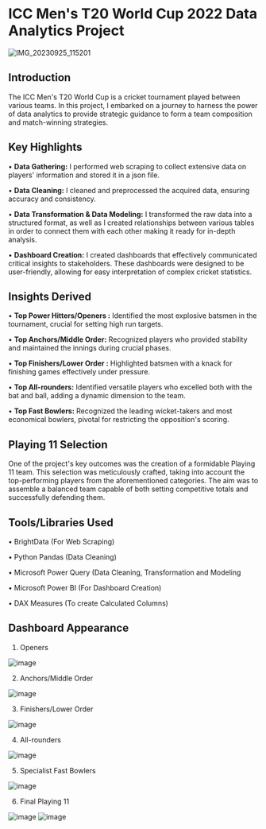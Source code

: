 # ICC Men's T20 World Cup 2022 Data Analytics Project
![IMG_20230925_115201](https://github.com/MohdAkif919/ICC-Men-s-T20-Cricket-World-Cup-2022-Data-Analytics-Project/assets/58876003/4ffa3eda-ab5e-41b1-9699-5f8c62de0858)

## Introduction
The ICC Men's T20 World Cup is a cricket tournament played between various teams. In this project, I embarked on a journey to harness the power of data analytics to provide strategic guidance to form a team composition and match-winning strategies.

## Key Highlights
• **Data Gathering:** I performed web scraping to collect extensive data on players' information and stored it in a json file.

• **Data Cleaning:** I cleaned and preprocessed the acquired data, ensuring accuracy and consistency.

• **Data Transformation & Data Modeling:** I transformed the raw data into a structured format, as well as I created relationships between various tables in order to connect them with each other making it ready for in-depth analysis.

• **Dashboard Creation:** I created dashboards that effectively communicated critical insights to stakeholders. These dashboards were designed to be user-friendly, allowing for easy interpretation of complex cricket statistics.

## Insights Derived
• **Top Power Hitters/Openers :** Identified the most explosive batsmen in the tournament, crucial for setting high run targets.

• **Top Anchors/Middle Order:** Recognized players who provided stability and maintained the innings during crucial phases.

• **Top Finishers/Lower Order :** Highlighted batsmen with a knack for finishing games effectively under pressure.

• **Top All-rounders:** Identified versatile players who excelled both with the bat and ball, adding a dynamic dimension to the team.

• **Top Fast Bowlers:** Recognized the leading wicket-takers and most economical bowlers, pivotal for restricting the opposition's scoring.

## Playing 11 Selection
One of the project's key outcomes was the creation of a formidable Playing 11 team. This selection was meticulously crafted, taking into account the top-performing players from the aforementioned categories. The aim was to assemble a balanced team capable of both setting competitive totals and successfully defending them.

## Tools/Libraries Used
• BrightData (For Web Scraping)

• Python Pandas (Data Cleaning)

• Microsoft Power Query (Data Cleaning, Transformation and Modeling

• Microsoft Power BI (For Dashboard Creation)

• DAX Measures (To create Calculated Columns)

## Dashboard Appearance
1. Openers
   
![image](https://github.com/MohdAkif919/ICC-Men-s-T20-Cricket-World-Cup-2022-Data-Analytics-Project/assets/58876003/0e5355c3-cc58-4ea5-84b9-a5e90db659d2)

2. Anchors/Middle Order
   
![image](https://github.com/MohdAkif919/ICC-Men-s-T20-Cricket-World-Cup-2022-Data-Analytics-Project/assets/58876003/caca3499-ed96-4974-8bfd-3629657fb310)

3. Finishers/Lower Order

![image](https://github.com/MohdAkif919/ICC-Men-s-T20-Cricket-World-Cup-2022-Data-Analytics-Project/assets/58876003/d53a137e-916e-42ea-8a5b-972afd60e8e9)

4. All-rounders

![image](https://github.com/MohdAkif919/ICC-Men-s-T20-Cricket-World-Cup-2022-Data-Analytics-Project/assets/58876003/608b8aaa-2461-479f-94bf-8326bbb3f4a5)

5. Specialist Fast Bowlers

![image](https://github.com/MohdAkif919/ICC-Men-s-T20-Cricket-World-Cup-2022-Data-Analytics-Project/assets/58876003/aab9be21-047a-4112-b06c-46d4a3a75f2a)

6. Final Playing 11

![image](https://github.com/MohdAkif919/ICC-Men-s-T20-Cricket-World-Cup-2022-Data-Analytics-Project/assets/58876003/692cf4ef-4009-4d2f-ab7d-90d64dcd4dcc)
![image](https://github.com/MohdAkif919/ICC-Men-s-T20-Cricket-World-Cup-2022-Data-Analytics-Project/assets/58876003/aed3001c-b7aa-4bf3-b277-565210c738ba)
